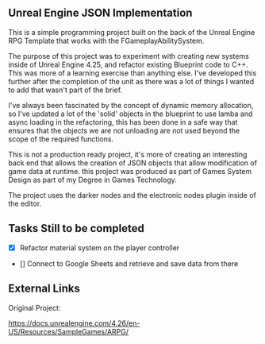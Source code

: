 ## Unreal Engine JSON Implementation

This is a simple programming project built on the back of the Unreal Engine RPG Template that works with the FGameplayAbilitySystem.

The purpose of this project was to experiment with creating new systems inside of Unreal Engine 4.25, and refactor existing Blueprint code to C++. This was more of a learning 
exercise than anything else. I've developed this further after the completion of the unit as there was a lot of things I wanted to add that wasn't part of the brief.

I've always been fascinated by the concept of dynamic memory allocation, so I've updated a lot of the 'solid' objects in the blueprint to use lamba and async loading in 
the refactoring, this has been done in a safe way that ensures that the objects we are not unloading are not used beyond the scope of the required functions.

This is not a production ready project, it's more of creating an interesting back end that allows the creation of JSON objects that allow modification of game data at runtime.
this project was produced as part of Games System Design as part of my Degree in Games Technology.

The project uses the darker nodes and the electronic nodes plugin inside of the editor. 

## Tasks Still to be completed

- [X] Refactor material system on the player controller
- []  Connect to Google Sheets and retrieve and save data from there

## External Links

Original Project:

https://docs.unrealengine.com/4.26/en-US/Resources/SampleGames/ARPG/
